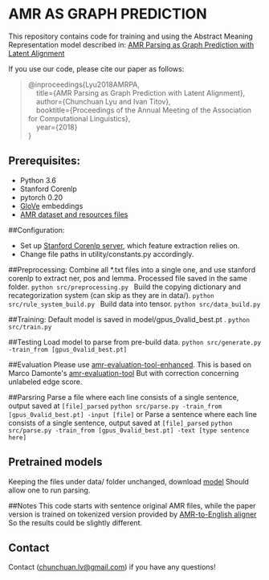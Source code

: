 # AMR AS GRAPH PREDICTION

This repository contains code for training and using the Abstract Meaning Representation model described in:
[AMR Parsing as Graph Prediction with Latent Alignment](https://arxiv.org/pdf/1805.05286.pdf)

If you use our code, please cite our paper as follows:  
  > @inproceedings{Lyu2018AMRPA,  
  > &nbsp; &nbsp; title={AMR Parsing as Graph Prediction with Latent Alignment},  
  > &nbsp; &nbsp; author={Chunchuan Lyu and Ivan Titov},  
  > &nbsp; &nbsp; booktitle={Proceedings of the Annual Meeting of the Association for Computational Linguistics},  
  > &nbsp; &nbsp; year={2018}  
  > }  

## Prerequisites:
* Python 3.6 
* Stanford Corenlp
* pytorch 0.20
* [GloVe](https://nlp.stanford.edu/projects/glove/) embeddings  
* [AMR dataset and resources files](https://amr.isi.edu/download.html)

##Configuration:
* Set up [Stanford Corenlp server](https://stanfordnlp.github.io/CoreNLP/corenlp-server.html), which feature extraction relies on.
* Change file paths in utility/constants.py accordingly.


##Preprocessing:
Combine all *.txt files into a single one, and use stanford corenlp to extract ner, pos and lemma.
Processed file saved in the same folder.
`python src/preprocessing.py `
Build the copying dictionary and recategorization system (can skip as they are in data/).
`python src/rule_system_build.py `
Build data into tensor.
`python src/data_build.py `

##Training:
Default model is saved in model/gpus_0valid_best.pt .
`python src/train.py `

##Testing
Load model to parse from pre-build data.
`python src/generate.py -train_from [gpus_0valid_best.pt]`

##Evaluation
Please use [amr-evaluation-tool-enhanced](https://github.com/ChunchuanLv/amr-evaluation-tool-enhanced).
This is based on Marco Damonte's [amr-evaluation-tool](https://github.com/mdtux89/amr-evaluation)
But with correction concerning unlabeled edge score.

##Parsring
Parse a file where each line consists of a single sentence, output saved at `[file]_parsed`
`python src/parse.py -train_from [gpus_0valid_best.pt] -input [file]`
or
Parse a sentence where each line consists of a single sentence, output saved at `[file]_parsed`
`python src/parse.py -train_from [gpus_0valid_best.pt] -text [type sentence here]`

## Pretrained models
Keeping the files under data/ folder unchanged, download [model](https://uoe-my.sharepoint.com/:u:/r/personal/s1544871_ed_ac_uk/Documents/gpus_0valida_best.pt?csf=1&e=X3T3Dy)
Should allow one to run parsing.

##Notes
This code starts with sentence original AMR files, while the paper version is trained on tokenized version provided by [AMR-to-English aligner](https://www.isi.edu/natural-language/mt/amr_eng_align.pdf)
So the results could be slightly different.

## Contact
Contact (chunchuan.lv@gmail.com) if you have any questions!

